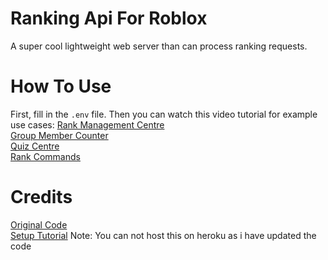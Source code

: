  # Ranking Api For Roblox
 A super cool lightweight web server than can process ranking requests.
 # How To Use
 First, fill in the ``.env`` file.
 Then you can watch this video tutorial for example use cases: 
 [Rank Management Centre](https://www.youtube.com/watch?v=w6LOWuLm10o)  <br />
 [Group Member Counter](https://www.youtube.com/watch?v=XE2GcjgRJSw) <br />
 [Quiz Centre](https://www.youtube.com/watch?v=CnaZ3v8rzQk) <br />
 [Rank Commands](https://www.youtube.com/watch?v=o5hEHdA2PSk) <br />
  
 # Credits
 [Original Code](https://github.com/CookieHax/RankingAPI) <br />
 [Setup Tutorial](https://www.youtube.com/watch?v=O7NCB1deKCE) Note: You can not host this on heroku as i have updated the code
